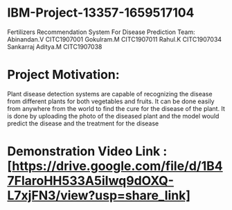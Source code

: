 # IBM-Project-13357-1659517104
Fertilizers Recommendation System For Disease Prediction
Team:
Abinandan.V CITC1907001
Gokulram.M CITC1907011
Rahul.K CITC1907034
Sankarraj Aditya.M CITC1907038

# Project Motivation:
Plant disease detection systems are capable of recognizing the disease from different plants for both vegetables and fruits. It can be done easily from anywhere from the world to find the cure for the disease of the plant. It is done by uploading the photo of the diseased plant and the model would predict the disease and the treatment for the disease  

# Demonstration Video Link : [https://drive.google.com/file/d/1B47FlaroHH533A5iIwq9dOXQ-L7xjFN3/view?usp=share_link]

